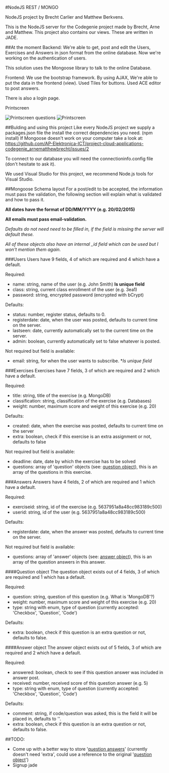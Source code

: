 #NodeJS REST / MONGO

NodeJS project by Brecht Carlier and Matthew Berkvens.

This is the NodeJS server for the Codegenie project made by Brecht, Arne and Matthew.
This project also contains our views. These are written in JADE.

##At the moment
Backend:
We're able to get, post and edit the Users, Exercises and Answers in json format from the online database.
Now we're working on the authentication of users.

This solution uses the Mongoose library to talk to the online Database.

Frontend:
We use the bootstrap framework.
By using AJAX, We're able to put the data in the frontend (view). Used Tiles for buttons.
Used ACE editor to post answers.

There is also a login page.

Printscreen

![Printscreen questions](http://erazerbrecht.duckdns.org/Images/NodeJS_REST_MONGO_TEST2.png)
![Printscreen](http://i.imgur.com/MTyw8FD.png)

##Bulding and using this project
Like every NodeJS project we supply a packages.json file the install the correct dependencies you need. (npm install)
If Mongoose doesn't work on your computer take a look at: https://github.com/AP-Elektronica-ICT/project-cloud-applications-codegenie_arnematthewbrecht/issues/2

To connect to our database you will need the connectioninfo.config file (don't hesitate to ask it).

We used Visual Studio for this project, we recommend Node.js tools for Visual Studio.

##Mongoose Schema layout
For a post/edit to be accepted, the information must pass the validation, the following section will explain what is validated and how to pass it.


**All dates have the format of DD/MM/YYYY (e.g. 20/02/2015)**

**All emails must pass email-validation.**


*Defaults do not need need to be filled in, if the field is missing the server will default these.*

*All of these objects also have an internal _id field which can be used but I won't mention them again.*


###Users
Users have 9 fields, 4 of which are required and 4 which have a default.

Required: 
* name: string, name of the user (e.g. John Smith) **Is unique field**
* class: string, current class enrollment of the user (e.g. 3ea1)
* password: string, encrypted password (encrypted with bCrypt)

Defaults: 
* status: number, register status, defaults to 0.
* registerdate: date, when the user was posted, defaults to current time on the server.
* lastseen: date, currently automatically set to the current time on the server.
* admin: boolean, currently automatically set to false whatever is posted.

Not required but field is available: 
* email: string, for when the user wants to subscribe. **Is unique field*


###Exercises
Exercises have 7 fields, 3 of which are required and 2 which have a default.

Required:
* title: string, title of the exercise (e.g. MongoDB)
* classification: string, classification of the exercise (e.g. Databases)
* weight: number, maximum score and weight of this exercise (e.g. 20)

Defaults:
* created: date, when the exercise was posted, defaults to current time on the server
* extra: boolean, check if this exercise is an extra assignment or not, defaults to false

Not required but field is available: 
* deadline: date, date by which the exercise has to be solved
* questions: array of 'question' objects (see: [question object](#questionobject)), this is an array of the questions in this exercise.


###Answers
Answers have 4 fields, 2 of which are required and 1 which have a default.

Required:
* exerciseid: string, id of the exercise (e.g. 5637951a8a48cc983189c500)
* userid: string, id of the user (e.g. 5637951a8a48cc983189c500)

Defaults:
* registerdate: date, when the answer was posted, defaults to current time on the server.

Not required but field is available: 
* questions: array of 'answer' objects (see: [answer object](#answerobject)), this is an array of the question answers in this answer.


####Question object<a name="answerobject"></a>
The question object exists out of 4 fields, 3 of which are required and 1 which has a default.

Required:
* question: string, question of this question (e.g. What is 'MongoDB'?)
* weight: number, maximum score and weight of this exercise (e.g. 20)
* type: string with enum, type of question (currently accepted: 'Checkbox', 'Question', 'Code')

Defaults:
* extra: boolean, check if this question is an extra question or not, defaults to false.

####Answer object<a name="answerobject"></a>
The answer object exists out of 5 fields, 3 of which are required and 2 which have a default.

Required:
* answered: boolean, check to see if this question answer was included in answer post.
* received: number, received score of this question answer (e.g. 5)
* type: string with enum, type of question (currently accepted: 'Checkbox', 'Question', 'Code')

Defaults:
* comment: string, if code/question was asked, this is the field it will be placed in, defaults to ''.
* extra: boolean, check if this question is an extra question or not, defaults to false.




##TODO:

- Come up with a better way to store '[question answers](#answerobject)' (currently doesn't need 'extra', could use a reference to the original '[question object](#questionobject)')
- Signup jade

